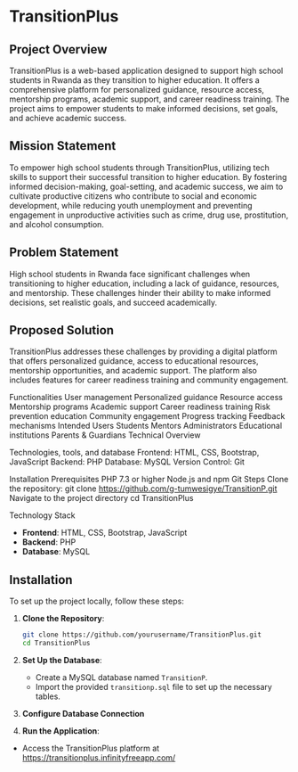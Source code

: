 # TransitionPlus

## Project Overview
TransitionPlus is a web-based application designed to support high school students in Rwanda as they transition to higher education. It offers a comprehensive platform for personalized guidance, resource access, mentorship programs, academic support, and career readiness training. The project aims to empower students to make informed decisions, set goals, and achieve academic success.

## Mission Statement
To empower high school students through TransitionPlus, utilizing tech skills to support their successful transition to higher education. By fostering informed decision-making, goal-setting, and academic success, we aim to cultivate productive citizens who contribute to social and economic development, while reducing youth unemployment and preventing engagement in unproductive activities such as crime, drug use, prostitution, and alcohol consumption.

## Problem Statement
High school students in Rwanda face significant challenges when transitioning to higher education, including a lack of guidance, resources, and mentorship. These challenges hinder their ability to make informed decisions, set realistic goals, and succeed academically.

## Proposed Solution
TransitionPlus addresses these challenges by providing a digital platform that offers personalized guidance, access to educational resources, mentorship opportunities, and academic support. The platform also includes features for career readiness training and community engagement.

Functionalities
User management
Personalized guidance
Resource access
Mentorship programs
Academic support
Career readiness training
Risk prevention education
Community engagement
Progress tracking
Feedback mechanisms
Intended Users
Students
Mentors
Administrators
Educational institutions
Parents & Guardians
Technical Overview

Technologies, tools, and database
Frontend: HTML, CSS, Bootstrap, JavaScript
Backend: PHP
Database: MySQL
Version Control: Git


Installation
Prerequisites
PHP 7.3 or higher
Node.js and npm
Git
Steps
Clone the repository:
git clone https://github.com/g-tumwesigye/TransitionP.git
Navigate to the project directory cd TransitionPlus


Technology Stack
- **Frontend**: HTML, CSS, Bootstrap, JavaScript
- **Backend**: PHP
- **Database**: MySQL

## Installation
To set up the project locally, follow these steps:

1. **Clone the Repository**:
    ```bash
    git clone https://github.com/yourusername/TransitionPlus.git
    cd TransitionPlus
    ```

2. **Set Up the Database**:
    - Create a MySQL database named `TransitionP`.
    - Import the provided `transitionp.sql` file to set up the necessary tables.

3. **Configure Database Connection**

4. **Run the Application**:

  - Access the TransitionPlus platform  at https://transitionplus.infinityfreeapp.com/
